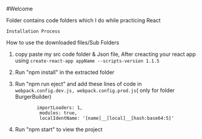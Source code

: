 #Welcome

Folder contains code folders which I do while practicing React 

`Installation Process `

How to use the downloaded files/Sub Folders 

1) copy paste my src code folder & Json file, After creacting your react app using ```create-react-app appName --scripts-version 1.1.5```
2) Run "npm install" in the extracted folder

3) Run "npm run eject" and add these lines of code in  ```webpack.config.dev.js, webpack.config.prod.js```( only for folder BurgerBuilder)

               importLoaders: 1,
                modules: true,
                localIdentName: '[name]__[local]__[hash:base64:5]' 

4) Run "npm start" to view the project
